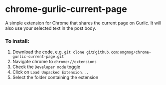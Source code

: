 chrome-gurlic-current-page
=========================

A simple extension for Chrome that shares the current page on Gurlic. It will also use your selected text in the post body.

### To install:

  1. Download the code, e.g. `git clone git@github.com:omgmog/chrome-gurlic-current-page.git`
  2. Navigate chrome to `chrome://extensions`
  3. Check the `Developer mode` toggle
  4. Click on `Load Unpacked Extension...`
  5. Select the folder containing the extension
